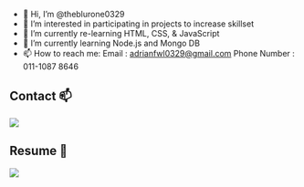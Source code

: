 - 👋 Hi, I’m @theblurone0329
- 👀 I’m interested in participating in projects to increase skillset
- 🌱 I’m currently re-learning HTML, CSS, & JavaScript
- 💞️ I’m currently learning Node.js and Mongo DB
- 📫 How to reach me: 
     Email : adrianfwl0329@gmail.com
     Phone Number : 011-1087 8646

## Contact 📫
<p>
    <a href="https://www.linkedin.com/in/adrian-fu-425725a0/">
        <img src="https://img.shields.io/badge/LinkedIn-%230077B5.svg?&style=plastic&logo=linkedin&logoColor=white">
    </a>   
</p>

 


## Resume 📄
<p>
    <a href="https://drive.google.com/file/d/14q-SLFbNxuUHPjQixI7AZxvtVpVRbbZ3/view?usp=share_link">
        <img src="https://img.shields.io/badge/Google%20Drive-4285F4?style=plastic&logo=googledrive&logoColor=white">
    </a>
</p>

<!---
theblurone0329/theblurone0329 is a ✨ special ✨ repository because its `README.md` (this file) appears on your GitHub profile.
You can click the Preview link to take a look at your changes.
--->
